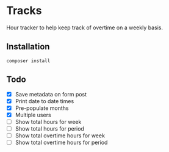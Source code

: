 # Tracks

Hour tracker to help keep track of overtime on a weekly basis.

## Installation

`composer install`

## Todo

- [x] Save metadata on form post
- [x] Print date to date times
- [x] Pre-populate months
- [x] Multiple users
- [ ] Show total hours for week
- [ ] Show total hours for period
- [ ] Show total overtime hours for week
- [ ] Show total overtime hours for period